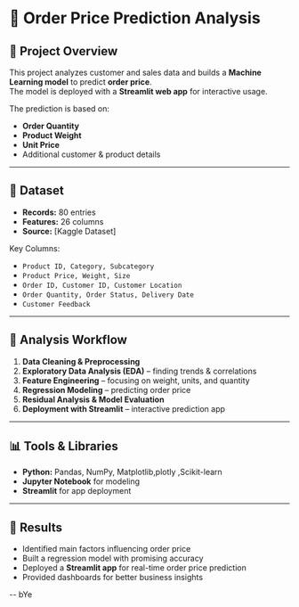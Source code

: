 # 🛒 Order Price Prediction Analysis

## 📌 Project Overview
This project analyzes customer and sales data and builds a **Machine Learning model** to predict **order price**.  
The model is deployed with a **Streamlit web app** for interactive usage.

The prediction is based on:
- **Order Quantity**
- **Product Weight**
- **Unit Price**
- Additional customer & product details

---

## 📂 Dataset
- **Records:** 80 entries  
- **Features:** 26 columns  
- **Source:** [Kaggle Dataset]  

Key Columns:
- `Product ID, Category, Subcategory`
- `Product Price, Weight, Size`
- `Order ID, Customer ID, Customer Location`
- `Order Quantity, Order Status, Delivery Date`
- `Customer Feedback`

---

## 🔎 Analysis Workflow
1. **Data Cleaning & Preprocessing**  
2. **Exploratory Data Analysis (EDA)** – finding trends & correlations  
3. **Feature Engineering** – focusing on weight, units, and quantity  
4. **Regression Modeling** – predicting order price  
5. **Residual Analysis & Model Evaluation**  
6. **Deployment with Streamlit** – interactive prediction app  

---

## 📊 Tools & Libraries
- **Python:** Pandas, NumPy, Matplotlib,plotly ,Scikit-learn  
- **Jupyter Notebook** for modeling  
- **Streamlit** for app deployment  

---

## 🚀 Results
- Identified main factors influencing order price  
- Built a regression model with promising accuracy  
- Deployed a **Streamlit app** for real-time order price prediction  
- Provided dashboards for better business insights  

--
bYe
